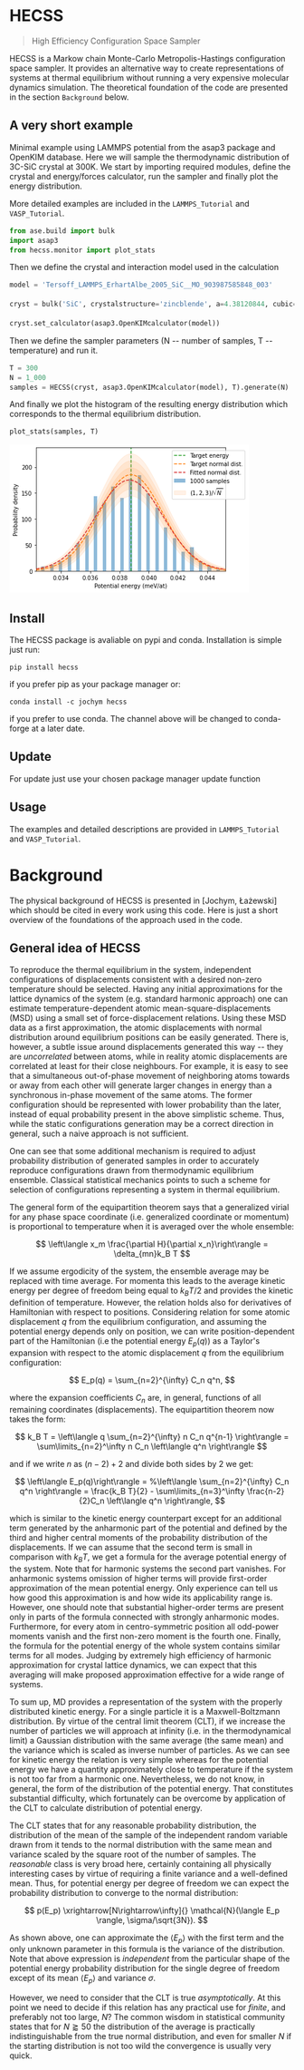 # HECSS
> High Efficiency Configuration Space Sampler


HECSS is a Markow chain Monte-Carlo Metropolis-Hastings configuration space sampler. It provides an alternative way to create representations of systems at thermal equilibrium without running a very expensive molecular dynamics simulation. The theoretical foundation of the code are presented in the section `Background` below.

## A very short example

Minimal example using LAMMPS potential from the asap3 package and OpenKIM database. Here we will sample the thermodynamic distribution of 3C-SiC crystal at 300K. We start by importing required modules, define the crystal and energy/forces calculator, run the sampler and finally plot the energy distribution. 

More detailed examples are included in the `LAMMPS_Tutorial` and `VASP_Tutorial`.

```python
from ase.build import bulk
import asap3
from hecss.monitor import plot_stats
```

Then we define the crystal and interaction model used in the calculation

```python
model = 'Tersoff_LAMMPS_ErhartAlbe_2005_SiC__MO_903987585848_003'

cryst = bulk('SiC', crystalstructure='zincblende', a=4.38120844, cubic=True).repeat((3,3,3))

cryst.set_calculator(asap3.OpenKIMcalculator(model))
```

Then we define the sampler parameters (N -- number of samples, T -- temperature) and run it.

```python
T = 300
N = 1_000
samples = HECSS(cryst, asap3.OpenKIMcalculator(model), T).generate(N)
```

And finally we plot the histogram of the resulting energy distribution which corresponds to the thermal equilibrium distribution.

```python
plot_stats(samples, T)
```


![png](docs/images/output_9_0.png)


## Install

The HECSS package is avaliable on pypi and conda. Installation is simple just run:
```
pip install hecss
```
if you prefer pip as your package manager or:
```
conda install -c jochym hecss
```
if you prefer to use conda. The channel above will be changed to conda-forge at a later date.

## Update

For update just use your chosen package manager update function

## Usage

The examples and detailed descriptions are provided in `LAMMPS_Tutorial` and `VASP_Tutorial`.

# Background

The physical background of  HECSS is presented in [Jochym, Łażewski] which should be cited in every work using this code. Here is just a short overview of the foundations of the approach used in the code.



## General idea of HECSS

To reproduce the thermal equilibrium in the system, independent configurations of displacements consistent with a desired non-zero temperature should be selected. 
Having any initial approximations for the lattice dynamics of the system (e.g. standard harmonic approach) one can estimate temperature-dependent atomic mean-square-displacements (MSD) using a small set of force-displacement relations. Using these MSD data as a first approximation, the atomic displacements with normal distribution around equilibrium positions can be easily generated. 
There is, however, a subtle issue around displacements generated this way -- they are *uncorrelated* between atoms, while in reality atomic displacements are correlated at least for their close neighbours. For example, it is easy to see that a simultaneous out-of-phase movement of neighboring atoms towards or away from each other will generate larger changes in energy than a synchronous in-phase movement of the same atoms. The former configuration should be represented with lower probability than the later, instead of equal probability present in the above simplistic scheme. Thus, while the static configurations generation may be a correct direction in general, such a naive approach is not sufficient. 

One can see that some additional mechanism is required to adjust probability distribution of generated samples in order to accurately reproduce configurations drawn from thermodynamic equilibrium ensemble. Classical statistical mechanics points to such a scheme for selection of configurations representing a system in thermal equilibrium.

The general form of the equipartition theorem says that a generalized virial for any phase space coordinate (i.e. generalized coordinate or momentum) is proportional to temperature when it is averaged over the whole ensemble: 

$$
\left\langle x_m \frac{\partial H}{\partial x_n}\right\rangle = \delta_{mn}k_B T 
$$

If we assume ergodicity of the system, the ensemble average may be replaced with time average.
For momenta this leads to the average kinetic energy per degree of freedom being equal to $k_B T/2$ and provides the kinetic definition of temperature. However, the relation holds also for derivatives of Hamiltonian with respect to positions. Considering relation for some atomic displacement $q$ from the equilibrium configuration, and assuming the potential energy depends only on position, we can write position-dependent part of the Hamiltonian (i.e the potential energy $E_p(q)$) as a Taylor's expansion with respect to the atomic displacement $q$ from the equilibrium configuration:

$$
E_p(q) = \sum_{n=2}^{\infty} C_n q^n,
$$

where the expansion coefficients $C_n$ are, in general, functions of all remaining coordinates (displacements). 
The equipartition theorem now takes the form:

$$
k_B T = \left\langle q \sum_{n=2}^{\infty} n C_n q^{n-1} \right\rangle = \sum\limits_{n=2}^\infty n C_n \left\langle q^n \right\rangle
$$

and if we write $n$ as $(n-2)+2$ and divide both sides by $2$ we get:

$$
\left\langle E_p(q)\right\rangle = 
%\left\langle \sum_{n=2}^{\infty} C_n q^n \right\rangle = 
\frac{k_B T}{2} - 
    \sum\limits_{n=3}^\infty \frac{n-2}{2}C_n \left\langle q^n \right\rangle,
$$

which is similar to the kinetic energy counterpart except for an additional term generated by the anharmonic part of the potential and defined by the third and higher central moments of the probability distribution of the displacements. If we can assume that the second term is small in comparison with $k_B T$, we get a formula for the average potential energy of the system. Note that for harmonic systems the second part vanishes. For anharmonic systems omission of higher terms will provide first-order approximation of the mean potential energy. Only experience can tell us how good this approximation is and how wide its applicability range is. However, one should note that substantial higher-order terms are present only in parts of the formula connected with strongly anharmonic modes. Furthermore, for every atom in centro-symmetric position all odd-power moments vanish and the first non-zero moment is the fourth one. Finally, the formula for the potential energy of the whole system contains similar terms for all modes. Judging by extremely high efficiency of harmonic approximation for crystal lattice dynamics, we can expect that this averaging will make proposed approximation effective for a wide range of systems. 

To sum up, MD provides a representation of the system with the properly distributed kinetic energy. For a single particle it is a Maxwell-Boltzmann distribution. By virtue of the central limit theorem (CLT), if we increase the number of particles we will approach at infinity (i.e. in the thermodynamical limit) a Gaussian distribution with the same average (the same mean) and the variance which is scaled as inverse number of particles. As we can see for kinetic energy the relation is very simple whereas
for the potential energy we have a quantity approximately close to temperature if the system is not too far from a harmonic one. Nevertheless, we do not know, in general, the form of the distribution of the potential energy. That constitutes substantial difficulty, which fortunately can be overcome by application of the CLT to calculate distribution of potential energy.

The CLT states that for any reasonable probability distribution, the distribution of the mean of the sample of the independent random variable drawn from it tends to the normal distribution with the same mean and variance scaled by the square root of the number of samples. The *reasonable* class is very broad here, certainly containing all physically interesting cases by virtue of requiring a finite variance and a well-defined mean. Thus, for potential energy per degree of freedom we can expect the probability distribution to converge to the normal distribution:

$$
p(E_p) \xrightarrow[N\rightarrow\infty]{} \mathcal{N}(\langle E_p \rangle, \sigma/\sqrt{3N}).
$$

As shown above, one can approximate the $\langle E_p \rangle$ with the first term and the only unknown parameter in this formula is the variance of the distribution. Note that above expression is *independent* from the particular shape of the potential energy probability distribution for the single degree of freedom except of its mean $\langle E_p \rangle$ and variance $\sigma$.

However, we need to consider that the CLT is true *asymptotically*. At this point we need to decide if this relation has any practical use for *finite*, and preferably not too large, $N$? The common wisdom in statistical community states that for $N \gtrapprox 50$ the distribution of the average is practically indistinguishable from the true normal distribution, and even for smaller $N$ if the starting distribution is not too wild the convergence is usually very quick. 
